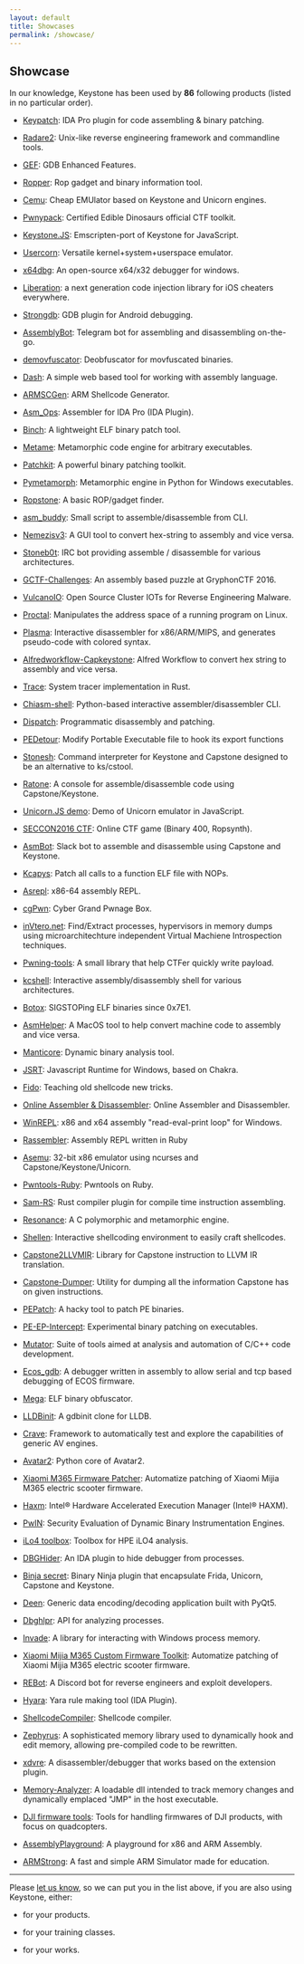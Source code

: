 ```yaml
---
layout: default
title: Showcases
permalink: /showcase/
---
```


## Showcase

In our knowledge, Keystone has been used by **86** following products (listed in no particular order).

- [Keypatch](http://keystone-engine.org/keypatch): IDA Pro plugin for code assembling & binary patching.

- [Radare2](https://github.com/radare/radare2): Unix-like reverse engineering framework and commandline tools.

- [GEF](https://github.com/hugsy/gef): GDB Enhanced Features.

- [Ropper](http://scoding.de/ropper/): Rop gadget and binary information tool.

- [Cemu](https://github.com/hugsy/cemu): Cheap EMUlator based on Keystone and Unicorn engines.

- [Pwnypack](https://github.com/edibledinos/pwnypack): Certified Edible Dinosaurs official CTF toolkit.

- [Keystone.JS](http://alexaltea.github.io/keystone.js/): Emscripten-port of Keystone for JavaScript.

- [Usercorn](https://github.com/lunixbochs/usercorn): Versatile kernel+system+userspace emulator.

- [x64dbg](http://x64dbg.com): An open-source x64/x32 debugger for windows.

- [Liberation](https://github.com/iOSCheaters/Liberation): a next generation code injection library for iOS cheaters everywhere.

- [Strongdb](https://github.com/cx9527/strongdb): GDB plugin for Android debugging.

- [AssemblyBot](https://github.com/mbikovitsky/AssemblyBot): Telegram bot for assembling and disassembling on-the-go.

- [demovfuscator](https://github.com/kirschju/demovfuscator): Deobfuscator for movfuscated binaries.

- [Dash](https://github.com/pmarkowsky/dash): A simple web based tool for working with assembly language.

- [ARMSCGen](https://github.com/alexpark07/ARMSCGen): ARM Shellcode Generator.

- [Asm_Ops](https://github.com/neoz/asm_ops): Assembler for IDA Pro (IDA Plugin).

- [Binch](https://github.com/tunz/binch): A lightweight ELF binary patch tool.

- [Metame](https://github.com/a0rtega/metame): Metamorphic code engine for arbitrary executables.

- [Patchkit](https://github.com/lunixbochs/patchkit): A powerful binary patching toolkit.

- [Pymetamorph](https://github.com/JuanJMarques/pymetamorph): Metamorphic engine in Python for Windows executables.

- [Ropstone](https://github.com/blasty/ropstone): A basic ROP/gadget finder.

- [asm_buddy](https://github.com/karttoon/asm_buddy): Small script to assemble/disassemble from CLI.

- [Nemezisv3](https://github.com/At0m0s/nemezisv3): A GUI tool to convert hex-string to assembly and vice versa.

- [Stoneb0t](https://github.com/polymorf/stoneb0t): IRC bot providing assemble / disassemble for various architectures.

- [GCTF-Challenges](https://github.com/DISMGryphon/GCTF-Challenges/tree/master/challs/programming/forest): An assembly based puzzle at GryphonCTF 2016.

- [VulcanoIO](http://vulcanoio.org): Open Source Cluster IOTs for Reverse Engineering Malware.

- [Proctal](https://github.com/daniel-araujo/proctal): Manipulates the address space of a running program on Linux.

- [Plasma](https://github.com/joelpx/plasma): Interactive disassembler for x86/ARM/MIPS, and generates pseudo-code with colored syntax.

- [Alfredworkflow-Capkeystone](https://github.com/alexhude/alfredworkflow-capkeystone): Alfred Workflow to convert hex string to assembly and vice versa.

- [Trace](https://github.com/dutchcoders/trace): System tracer implementation in Rust.

- [Chiasm-shell](https://github.com/0xbc/chiasm-shell): Python-based interactive assembler/disassembler CLI.

- [Dispatch](https://github.com/isislab/dispatch): Programmatic disassembly and patching.

- [PEDetour](https://github.com/chen-charles/PEDetour): Modify Portable Executable file to hook its export functions

- [Stonesh](https://bitbucket.org/Azertinv/stonesh): Command interpreter for Keystone and Capstone designed to be an alternative to ks/cstool.

- [Ratone](https://github.com/danigargu/ratone): A console for assemble/disassemble code using Capstone/Keystone.

- [Unicorn.JS demo](https://alexaltea.github.io/unicorn.js/index.html): Demo of Unicorn emulator in JavaScript.

- [SECCON2016 CTF](https://github.com/SECCON/SECCON2016_online_CTF): Online CTF game (Binary 400, Ropsynth).

- [AsmBot](https://github.com/Becojo/asmbot): Slack bot to assemble and disassemble using Capstone and Keystone.

- [Kcapys](https://github.com/hugsy/stuff/blob/master/kcapys.py): Patch all calls to a function ELF file with NOPs.

- [Asrepl](https://github.com/enferex/asrepl): x86-64 assembly REPL.

- [cgPwn](https://github.com/0xM3R/cgPwn): Cyber Grand Pwnage Box.

- [inVtero.net](https://github.com/ShaneK2/inVtero.net): Find/Extract processes, hypervisors in memory dumps using microarchitechture independent Virtual Machiene Introspection techniques.

- [Pwning-tools](https://github.com/peternguyen93/pwning-tools): A small library that help CTFer quickly write payload.

- [kcshell](https://github.com/fdiskyou/kcshell): Interactive assembly/disassembly shell for various architectures.

- [Botox](https://github.com/devttys0/botox): SIGSTOPing ELF binaries since 0x7E1.

- [AsmHelper](https://github.com/javerous/AsmHelper): A MacOS tool to help convert machine code to assembly and vice versa.

- [Manticore](https://github.com/trailofbits/manticore): Dynamic binary analysis tool.

- [JSRT](https://github.com/tinysec/jsrt): Javascript Runtime for Windows, based on Chakra.

- [Fido](https://github.com/secretsquirrel/fido): Teaching old shellcode new tricks.

- [Online Assembler & Disassembler](http://shell-storm.org/online/Online-Assembler-and-Disassembler/): Online Assembler and Disassembler.

- [WinREPL](https://github.com/zerosum0x0/WinREPL): x86 and x64 assembly "read-eval-print loop" for Windows.

- [Rassembler](https://github.com/zachweed/rassembler): Assembly REPL written in Ruby

- [Asemu](https://github.com/Rewzilla/asemu): 32-bit x86 emulator using ncurses and Capstone/Keystone/Unicorn.

- [Pwntools-Ruby](https://github.com/peter50216/pwntools-ruby): Pwntools on Ruby.

- [Sam-RS](https://github.com/ioncodes/sam-rs): Rust compiler plugin for compile time instruction assembling.

- [Resonance](https://github.com/krystalgamer/Resonance): A C polymorphic and metamorphic engine.

- [Shellen](https://github.com/merrychap/shellen): Interactive shellcoding environment to easily craft shellcodes.

- [Capstone2LLVMIR](https://github.com/avast-tl/capstone2llvmir): Library for Capstone instruction to LLVM IR translation.

- [Capstone-Dumper](https://github.com/avast-tl/capstone-dumper): Utility for dumping all the information Capstone has on given instructions.

- [PEPatch](https://github.com/marche147/pepatch): A hacky tool to patch PE binaries.

- [PE-EP-Intercept](https://github.com/raffclar/pe_ep_intercept): Experimental binary patching on executables.

- [Mutator](https://bloodstalker.github.io/mutator/): Suite of tools aimed at analysis and automation of C/C++ code development.

- [Ecos_gdb](https://github.com/robidev/ecos_gdb): A debugger written in assembly to allow serial and tcp based debugging of ECOS firmware.

- [Mega](https://github.com/0xs4r/mega): ELF binary obfuscator.

- [LLDBinit](https://github.com/gdbinit/lldbinit): A gdbinit clone for LLDB.

- [Crave](https://github.com/necst/crave): Framework to automatically test and explore the capabilities of generic AV engines.

- [Avatar2](https://github.com/avatartwo/avatar2): Python core of Avatar2.

- [Xiaomi M365 Firmware Patcher](https://github.com/BotoX/xiaomi-m365-firmware-patcher): Automatize patching of Xiaomi Mijia M365 electric scooter firmware.

- [Haxm](https://github.com/intel/haxm): Intel® Hardware Accelerated Execution Manager (Intel® HAXM).

- [PwIN](https://github.com/zhechkoz/PwIN): Security Evaluation of Dynamic Binary Instrumentation Engines.

- [iLo4 toolbox](https://github.com/airbus-seclab/ilo4_toolbox): Toolbox for HPE iLO4 analysis.

- [DBGHider](https://github.com/iweizime/DBGHider): An IDA plugin to hide debugger from processes.

- [Binja secret](https://github.com/iGio90/binja-secret): Binary Ninja plugin that encapsulate Frida, Unicorn, Capstone and Keystone.

- [Deen](https://github.com/takeshixx/deen): Generic data encoding/decoding application built with PyQt5.

- [Dbghlpr](https://github.com/dbghlpr/dbghlpr): API for analyzing processes.

- [Invade](https://github.com/cgio/invade): A library for interacting with Windows process memory.

- [Xiaomi Mijia M365 Custom Firmware Toolkit](https://github.com/BotoX/xiaomi-m365-firmware-patcher): Automatize patching of Xiaomi Mijia M365 electric scooter firmware.

- [REBot](https://github.com/Cryptogenic/REBot): A Discord bot for reverse engineers and exploit developers.

- [Hyara](https://github.com/hy00un/Hyara): Yara rule making tool (IDA Plugin).

- [ShellcodeCompiler](https://github.com/NytroRST/ShellcodeCompiler): Shellcode compiler.

- [Zephyrus](https://github.com/Iciclez/Zephyrus): A sophisticated memory library used to dynamically hook and edit memory, allowing pre-compiled code to be rewritten.

- [xdvre](https://github.com/xdvre/xdvre): A disassembler/debugger that works based on the extension plugin.

- [Memory-Analyzer](https://github.com/Iciclez/Memory-Analyzer): A loadable dll intended to track memory changes and dynamically emplaced "JMP" in the host executable.

- [DJI firmware tools](https://github.com/o-gs/dji-firmware-tools): Tools for handling firmwares of DJI products, with focus on quadcopters.

- [AssemblyPlayground](https://github.com/flashspys/AssemblyPlayground): A playground for x86 and ARM Assembly.

- [ARMStrong](https://github.com/linouxis9/ARMStrong): A fast and simple ARM Simulator made for education.


---

Please [let us know](/contact/), so we can put you in the list above, if you are also using Keystone, either:

- for your products.

- for your training classes.

- for your works.
